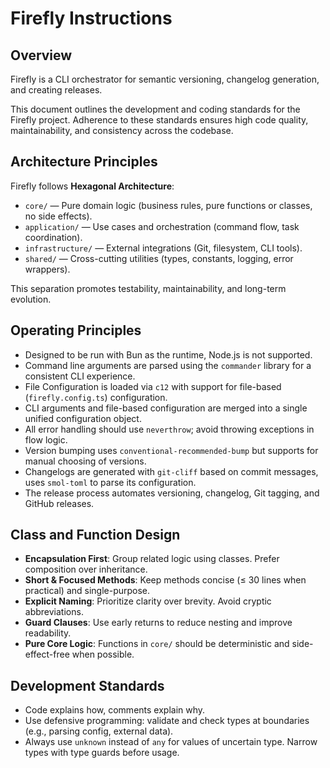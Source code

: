 # Firefly Instructions

## Overview

Firefly is a CLI orchestrator for semantic versioning, changelog generation, and creating releases.

This document outlines the development and coding standards for the Firefly project. Adherence to these standards ensures high code quality, maintainability, and consistency across the codebase.

## Architecture Principles

Firefly follows **Hexagonal Architecture**:

- `core/` — Pure domain logic (business rules, pure functions or classes, no side effects).
- `application/` — Use cases and orchestration (command flow, task coordination).
- `infrastructure/` — External integrations (Git, filesystem, CLI tools).
- `shared/` — Cross-cutting utilities (types, constants, logging, error wrappers).

This separation promotes testability, maintainability, and long-term evolution.

## Operating Principles

- Designed to be run with Bun as the runtime, Node.js is not supported.
- Command line arguments are parsed using the `commander` library for a consistent CLI experience.
- File Configuration is loaded via `c12` with support for file-based (`firefly.config.ts`) configuration.
- CLI arguments and file-based configuration are merged into a single unified configuration object.
- All error handling should use `neverthrow`; avoid throwing exceptions in flow logic.
- Version bumping uses `conventional-recommended-bump` but supports for manual choosing of versions.
- Changelogs are generated with `git-cliff` based on commit messages, uses `smol-toml` to parse its configuration.
- The release process automates versioning, changelog, Git tagging, and GitHub releases.

## Class and Function Design

- **Encapsulation First**: Group related logic using classes. Prefer composition over inheritance.
- **Short & Focused Methods**: Keep methods concise (≤ 30 lines when practical) and single-purpose.
- **Explicit Naming**: Prioritize clarity over brevity. Avoid cryptic abbreviations.
- **Guard Clauses**: Use early returns to reduce nesting and improve readability.
- **Pure Core Logic**: Functions in `core/` should be deterministic and side-effect-free when possible.

## Development Standards

- Code explains how, comments explain why.
- Use defensive programming: validate and check types at boundaries (e.g., parsing config, external data).
- Always use `unknown` instead of `any` for values of uncertain type. Narrow types with type guards before usage.